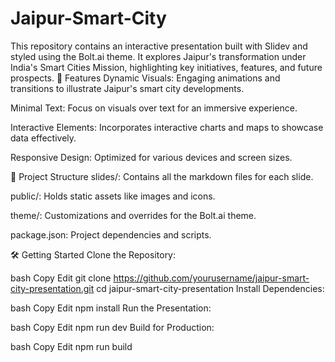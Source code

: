# Jaipur-Smart-City
This repository contains an interactive presentation built with Slidev and styled using the Bolt.ai theme. It explores Jaipur's transformation under India's Smart Cities Mission, highlighting key initiatives, features, and future prospects.
🚀 Features
Dynamic Visuals: Engaging animations and transitions to illustrate Jaipur's smart city developments.

Minimal Text: Focus on visuals over text for an immersive experience.

Interactive Elements: Incorporates interactive charts and maps to showcase data effectively.

Responsive Design: Optimized for various devices and screen sizes.​

📂 Project Structure
slides/: Contains all the markdown files for each slide.

public/: Holds static assets like images and icons.

theme/: Customizations and overrides for the Bolt.ai theme.

package.json: Project dependencies and scripts.​

🛠️ Getting Started
Clone the Repository:

bash
Copy
Edit
git clone https://github.com/yourusername/jaipur-smart-city-presentation.git
cd jaipur-smart-city-presentation
Install Dependencies:

bash
Copy
Edit
npm install
Run the Presentation:

bash
Copy
Edit
npm run dev
Build for Production:

bash
Copy
Edit
npm run build

